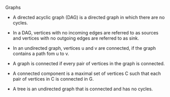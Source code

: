 Graphs
- A directed acyclic graph (DAG) is a directed graph in which there are no cycles.
- In a DAG, vertices with no incoming edges are referred to as sources and vertices with no outgoing edges are referred to as sink.
- In an undirected graph, vertices u and v are connected, if the graph contains a path fom u to v.
- A graph is connected if every pair of vertices in the graph is connected.
- A connected component is a maximal set of vertices C such that each pair of vertices in C is connected in G.


- A tree is an undirected graph that is connected and has no cycles.